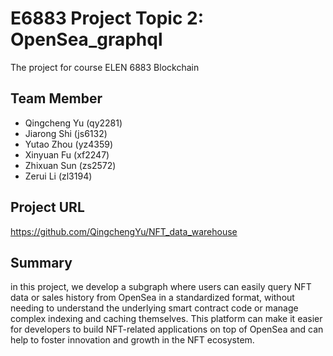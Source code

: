 # E6883 Project Topic 2: OpenSea_graphql 
The project for course ELEN 6883 Blockchain

## Team Member
* Qingcheng Yu (qy2281)
* Jiarong Shi (js6132)
* Yutao Zhou (yz4359)
* Xinyuan Fu (xf2247)
* Zhixuan Sun (zs2572)
* Zerui Li (zl3194)

## Project URL
https://github.com/QingchengYu/NFT_data_warehouse

## Summary
in this project, we develop a subgraph where users can easily query NFT data or sales history from OpenSea in a standardized format, without needing to understand the underlying smart contract code or manage complex indexing and caching themselves. This platform can make it easier for developers to build NFT-related applications on top of OpenSea and can help to foster innovation and growth in the NFT ecosystem.
